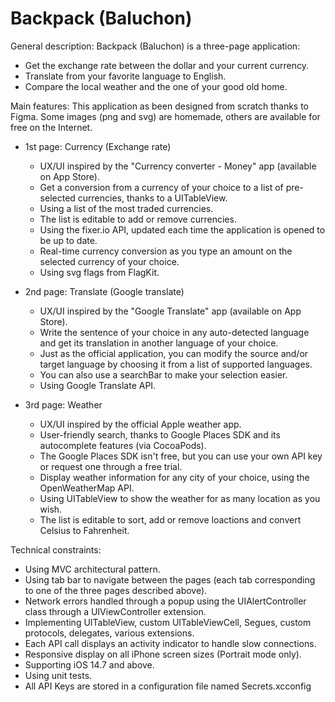 #  Backpack (Baluchon)

General description:
Backpack (Baluchon) is a three-page application:
* Get the exchange rate between the dollar and your current currency.
* Translate from your favorite language to English.
* Compare the local weather and the one of your good old home.

Main features:
This application as been designed from scratch thanks to Figma.
Some images (png and svg) are homemade, others are available for free on the Internet.

- 1st page: Currency (Exchange rate)
    - UX/UI inspired by the "Currency converter - Money" app (available on App Store).
    - Get a conversion from a currency of your choice to a list of pre-selected currencies, thanks to a UITableView.
    - Using a list of the most traded currencies.
    - The list is editable to add or remove currencies.
    - Using the fixer.io API, updated each time the application is opened to be up to date.
    - Real-time currency conversion as you type an amount on the selected currency of your choice.
    - Using svg flags from FlagKit.

- 2nd page: Translate (Google translate)
    - UX/UI inspired by the "Google Translate" app (available on App Store).
    - Write the sentence of your choice in any auto-detected language and get its translation in another language of your choice.
    - Just as the official application, you can modify the source and/or target language by choosing it from a list of supported languages.
    - You can also use a searchBar to make your selection easier. 
    - Using Google Translate API.

- 3rd page: Weather
    - UX/UI inspired by the official Apple weather app.
    - User-friendly search, thanks to Google Places SDK and its autocomplete features (via CocoaPods).
    - The Google Places SDK isn't free, but you can use your own API key or request one through a free trial.
    - Display weather information for any city of your choice, using the OpenWeatherMap API.
    - Using UITableView to show the weather for as many location as you wish. 
    - The list is editable to sort, add or remove loactions and convert Celsius to Fahrenheit.

Technical constraints:
- Using MVC architectural pattern.
- Using tab bar to navigate between the pages (each tab corresponding to one of the three pages described above).
- Network errors handled through a popup using the UIAlertController class through a UIViewController extension.
- Implementing UITableView, custom UITableViewCell, Segues, custom protocols, delegates, various extensions.
- Each API call displays an activity indicator to handle slow connections.
- Responsive display on all iPhone screen sizes (Portrait mode only).
- Supporting iOS 14.7 and above.
- Using unit tests.
- All API Keys are stored in a configuration file named Secrets.xcconfig
